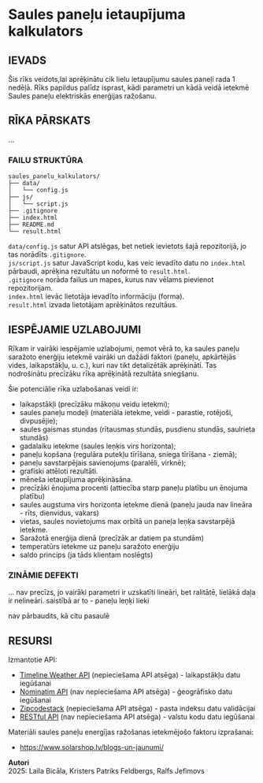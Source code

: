 # Saules paneļu ietaupījuma kalkulators

## IEVADS
Šis rīks veidots,lai aprēķinātu cik lielu ietaupījumu saules paneļi rada 1 nedēļā. Rīks papildus palīdz isprast, kādi parametri un kādā veidā ietekmē Saules paneļu elektriskās enerģijas ražošanu.

## RĪKA PĀRSKATS
...

### FAILU STRUKTŪRA
```
saules_panelu_kalkulators/
├── data/
│   └── config.js
├── js/
│   └── script.js
├── .gitignore
├── index.html
├── README.md
└── result.html
```
`data/config.js` satur API atslēgas, bet netiek ievietots šajā repozitorijā, jo tas norādīts `.gitignore`.  
`js/script.js` satur JavaScript kodu, kas veic ievadīto datu no `index.html` pārbaudi, aprēķina rezultātu un noformē to `result.html`.  
`.gitignore` norāda failus un mapes, kurus nav vēlams pievienot repozitorijam.  
`index.html` ievāc lietotāja ievadīto informāciju (forma).  
`result.html` izvada lietotājam aprēķinātos rezultāus.  

## IESPĒJAMIE UZLABOJUMI
Rīkam ir vairāki iespējamie uzlabojumi, ņemot vērā to, ka saules paneļu saražoto enerģiju ietekmē vairāki un dažādi faktori (paneļu, apkārtējās vides, laikapstākļu, u. c.), kuri nav tikt detalizētāk aprēķināti. Tas nodrošinātu precīzāku rīka aprēķinātā rezultāta sniegšanu. 

Šie potenciālie rīka uzlabošanas veidi ir:
- laikapstākļi (precīzāku mākoņu veidu ietekmi);
- saules paneļu modeļi (materiāla ietekme, veidi - parastie, rotējoši, divpusējie);
- saules gaismas stundas (rītausmas stundās, pusdienu stundās, saulrieta stundās)
- gadalaiku ietekme (saules leņķis virs horizonta);
- paneļu kopšana (regulāra putekļu tīrīšana, sniega tīrīšana - ziemā);
- paneļu savstarpējais savienojums (paralēli, virknē);
- grafiski attēloti rezultāti.
- mēneša ietaupījuma aprēķināsāna.
- precīzāki ēnojuma procenti (attiecība starp paneļu platību un ēnojuma platību)
- saules augstuma virs horizonta ietekme dienā (paneļu jauda nav lineāra - rīts, dienvidus, vakars)
- vietas, saules novietojums max orbītā un paneļa leņķa savstarpējā ietekme.
- Saražotā enerģija dienā (precīzāk ar datiem pa stundām)
- temperatūrs ietekme uz paneļu saražoto enerģiju
- saldo princips (ja tāds klientam noslēgts)

### ZINĀMIE DEFEKTI
...
nav precīzs, jo vairāki parametri ir uzskatīti lineāri, bet ralitātē, lielākā daļa ir nelineāri.
saistībā ar to - paneļu leņķi lieki

nav pārbaudits, kā citu pasaulē


## RESURSI
Izmantotie API: 
- [Timeline Weather API](https://www.visualcrossing.com/resources/documentation/weather-api/timeline-weather-api/#introduction-section) (nepieciešama API atsēga) - laikapstākļu datu iegūšanai
- [Nominatim API](https://nominatim.org/release-docs/develop/api/Overview/) (nav nepieciešama API atsēga) - ģeogrāfisko datu iegūšanai
- [Zipcodestack](https://zipcodestack.com/) (nepieciešama API atsēga) - pasta indeksu datu validācijai
- [RESTful API](https://restcountries.com/#endpoints-code) (nav nepieciešama API atsēga) - valstu kodu datu iegūšanai

Materiāli saules paneļu energījas ražošanas ietekmējošo faktoru izprašanai:
- https://www.solarshop.lv/blogs-un-jaunumi/ 

**Autori**  
2025: Laila Bicāla, Kristers Patriks Feldbergs, Ralfs Jefimovs